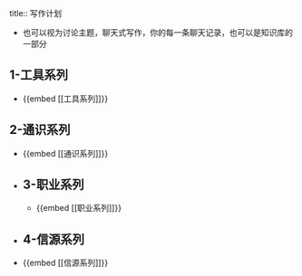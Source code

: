title:: 写作计划

- 也可以视为讨论主题，聊天式写作，你的每一条聊天记录，也可以是知识库的一部分
## 1-工具系列
- {{embed [[工具系列]]}}
## 2-通识系列
- {{embed [[通识系列]]}}
- ## 3-职业系列
	- {{embed [[职业系列]]}}
- ## 4-信源系列
- {{embed [[信源系列]]}}